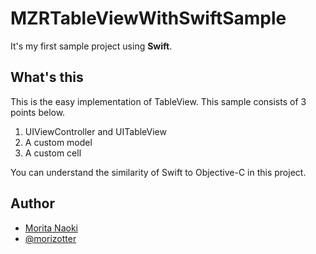 # MZRTableViewWithSwiftSample

It's my first sample project using **Swift**.

## What's this

This is the easy implementation of TableView. This sample consists of 3 points below.

1. UIViewController and UITableView
2. A custom model
3. A custom cell

You can understand the similarity of Swift to Objective-C in this project.

## Author

- [Morita Naoki](http://moritanaoki.org)
- [@morizotter](http://twitter.com/morizotter)
